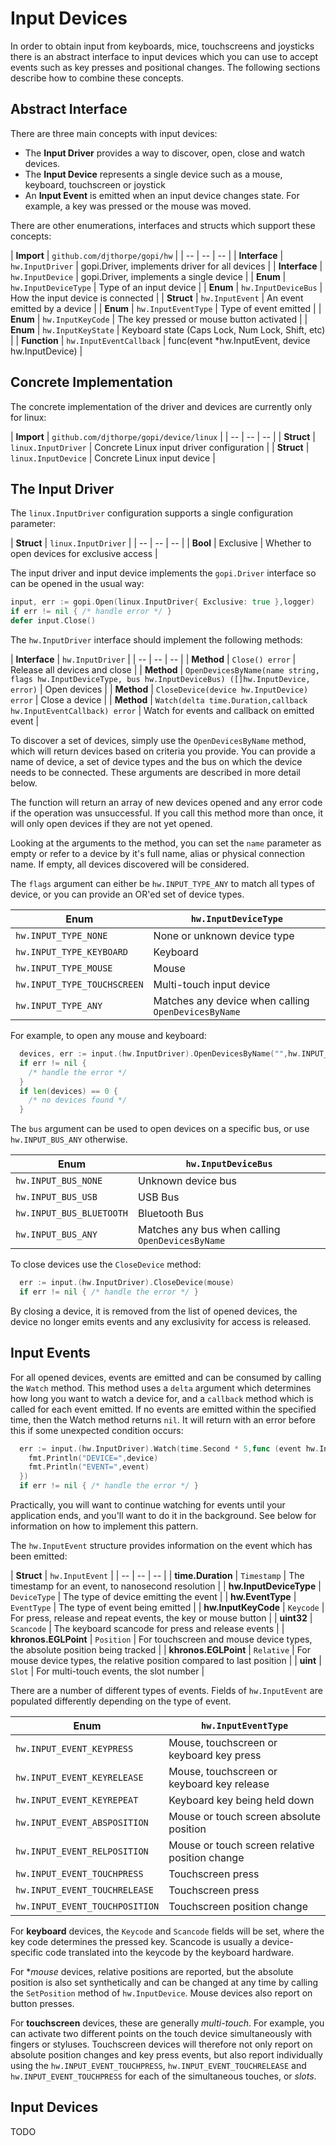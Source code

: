 
# Input Devices

In order to obtain input from keyboards, mice, touchscreens and joysticks
there is an abstract interface to input devices which you can use to accept
events such as key presses and positional changes. The following sections
describe how to combine these concepts.

## Abstract Interface

There are three main concepts with input devices:

  * The **Input Driver** provides a way to discover, open, close and watch devices.
  * The **Input Device** represents a single device such as a mouse, keyboard,
    touchscreen or joystick
  * An **Input Event** is emitted when an input device changes state. For example,
    a key was pressed or the mouse was moved.

There are other enumerations, interfaces and structs which support these concepts:	

| **Import** | `github.com/djthorpe/gopi/hw` |
| -- | -- | -- |
| **Interface** | `hw.InputDriver` | gopi.Driver, implements driver for all devices |
| **Interface** | `hw.InputDevice` | gopi.Driver, implements a single device |
| **Enum**   | `hw.InputDeviceType` | Type of an input device |
| **Enum**   | `hw.InputDeviceBus` | How the input device is connected |
| **Struct** | `hw.InputEvent` | An event emitted by a device |
| **Enum**   | `hw.InputEventType` | Type of event emitted |
| **Enum**   | `hw.InputKeyCode` | The key pressed or mouse button activated |
| **Enum**   | `hw.InputKeyState` | Keyboard state (Caps Lock, Num Lock, Shift, etc) |
| **Function** | `hw.InputEventCallback` | func(event *hw.InputEvent, device hw.InputDevice) |

## Concrete Implementation

The concrete implementation of the driver and devices are currently only for linux:

| **Import** | `github.com/djthorpe/gopi/device/linux` |
| -- | -- | -- |
| **Struct** | `linux.InputDriver` | Concrete Linux input driver configuration |
| **Struct** | `linux.InputDevice` | Concrete Linux input device |

## The Input Driver

The `linux.InputDriver` configuration supports a single configuration parameter:

| **Struct** | `linux.InputDriver` |
| -- | -- | -- |
| **Bool** | Exclusive | Whether to open devices for exclusive access |

The input driver and input device implements the `gopi.Driver` interface so
can be opened in the usual way:

```go
input, err := gopi.Open(linux.InputDriver{ Exclusive: true },logger)
if err != nil { /* handle error */ }
defer input.Close()
```

The `hw.InputDriver` interface should implement the following methods:

| **Interface** | `hw.InputDriver` |
| -- | -- | -- |
| **Method** | `Close() error` | Release all devices and close |
| **Method** | `OpenDevicesByName(name string, flags hw.InputDeviceType, bus hw.InputDeviceBus) ([]hw.InputDevice, error)` | Open devices |
| **Method** | `CloseDevice(device hw.InputDevice) error` | Close a device |
| **Method** | `Watch(delta time.Duration,callback hw.InputEventCallback) error` | Watch for events and callback on emitted event |

To discover a set of devices, simply use the `OpenDevicesByName` method, which
will return devices based on criteria you provide. You can provide a name of
device, a set of device types and the bus on which the device needs to be
connected. These arguments are described in more detail below.

The function will return an array of new devices opened and any error code if the
operation was unsuccessful. If you call this method more than once, it will only
open devices if they are not yet opened.

Looking at the arguments to the method, you can set the `name` parameter as
empty or refer to a device by it's full name, alias or physical connection
name. If empty, all devices discovered will be considered.

The `flags` argument can either be `hw.INPUT_TYPE_ANY` to match all types of
device, or you can provide an OR'ed set of device types.

| **Enum** | `hw.InputDeviceType` |
| -- | -- |
| `hw.INPUT_TYPE_NONE` | None or unknown device type |
| `hw.INPUT_TYPE_KEYBOARD` | Keyboard |
| `hw.INPUT_TYPE_MOUSE` | Mouse |
| `hw.INPUT_TYPE_TOUCHSCREEN` | Multi-touch input device |
| `hw.INPUT_TYPE_ANY` | Matches any device when calling `OpenDevicesByName` |

For example, to open any mouse and keyboard:

```go
  devices, err := input.(hw.InputDriver).OpenDevicesByName("",hw.INPUT_TYPE_MOUSE | hw.INPUT_TYPE_KEYBOARD,hw.INPUT_BUS_ANY)
  if err != nil {
	/* handle the error */
  }
  if len(devices) == 0 {
    /* no devices found */
  }
```

The `bus` argument can be used to open devices on a specific bus, or use
`hw.INPUT_BUS_ANY` otherwise.

| **Enum** | `hw.InputDeviceBus` |
| -- | -- |
| `hw.INPUT_BUS_NONE` | Unknown device bus |
| `hw.INPUT_BUS_USB` | USB Bus |
| `hw.INPUT_BUS_BLUETOOTH` | Bluetooth Bus |
| `hw.INPUT_BUS_ANY` | Matches any bus when calling `OpenDevicesByName` |

To close devices use the `CloseDevice` method:

```go
  err := input.(hw.InputDriver).CloseDevice(mouse)
  if err != nil { /* handle the error */ }
```

By closing a device, it is removed from the list of opened devices,
the device no longer emits events and any exclusivity for access is released.

## Input Events

For all opened devices, events are emitted and can be consumed by calling
the `Watch` method. This method uses a `delta` argument which determines how
long you want to watch a device for, and a `callback` method which is called
for each event emitted. If no events are emitted within the specified time, then
the Watch method returns `nil`. It will return with an error before this if
some unexpected condition occurs:

```go
  err := input.(hw.InputDriver).Watch(time.Second * 5,func (event hw.InputEvent,device hw.InputDevice) {
	fmt.Println("DEVICE=",device)
	fmt.Println("EVENT=",event)
  })
  if err != nil { /* handle the error */ }
```

Practically, you will want to continue watching for events until your application
ends, and you'll want to do it in the background. See below for information on
how to implement this pattern.

The `hw.InputEvent` structure provides information on the event which has been
emitted:

| **Struct** | `hw.InputEvent` |
| -- | -- | -- |
| **time.Duration** | `Timestamp` | The timestamp for an event, to nanosecond resolution |
| **hw.InputDeviceType** | `DeviceType` | The type of device emitting the event |
| **hw.EventType** | `EventType` | The type of event being emitted |
| **hw.InputKeyCode** | `Keycode` | For press, release and repeat events, the key or mouse button |
| **uint32** | `Scancode` | The keyboard scancode for press and release events |
| **khronos.EGLPoint** | `Position` | For touchscreen and mouse device types, the absolute position being tracked |
| **khronos.EGLPoint** | `Relative` | For mouse device types, the relative position compared to last position |
| **uint** | `Slot` | For multi-touch events, the slot number |

There are a number of different types of events. Fields of `hw.InputEvent` are
populated differently depending on the type of event.

| **Enum** | `hw.InputEventType` |
| -- | -- |
| `hw.INPUT_EVENT_KEYPRESS` | Mouse, touchscreen or keyboard key press |
| `hw.INPUT_EVENT_KEYRELEASE` | Mouse, touchscreen or keyboard key release |
| `hw.INPUT_EVENT_KEYREPEAT` | Keyboard key being held down |
| `hw.INPUT_EVENT_ABSPOSITION` | Mouse or touch screen absolute position |
| `hw.INPUT_EVENT_RELPOSITION` | Mouse or touch screen relative position change |
| `hw.INPUT_EVENT_TOUCHPRESS` | Touchscreen press |
| `hw.INPUT_EVENT_TOUCHRELEASE` | Touchscreen press |
| `hw.INPUT_EVENT_TOUCHPOSITION` | Touchscreen position change |

For **keyboard** devices, the `Keycode` and `Scancode` fields will be set, where the
key code determines the pressed key. Scancode is usually a device-specific
code translated into the keycode by the keyboard hardware.

For **mouse* devices, relative positions are reported, but the absolute position
is also set synthetically and can be changed at any time by calling the
`SetPosition` method of `hw.InputDevice`. Mouse devices also report on button
presses.

For **touchscreen** devices, these are generally _multi-touch_. For example, you
can activate two different points on the touch device simultaneously with fingers
or styluses. Touchscreen devices will therefore not only report on absolute
position changes and key press events, but also report individually using the
`hw.INPUT_EVENT_TOUCHPRESS`, `hw.INPUT_EVENT_TOUCHRELEASE` and `hw.INPUT_EVENT_TOUCHPRESS`
for each of the simultaneous touches, or _slots_.

## Input Devices

TODO



